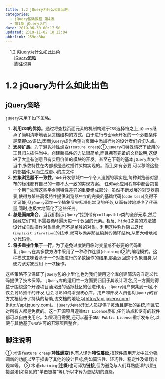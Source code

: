 ```yaml
---
title: 1.2 jQuery为什么如此出色
categories: 
  - jQuery基础教程 第4版
  - 第1章 jQuery入门
date: 2019-06-30 00:17:50
updated: 2019-11-02 10:12:04
abbrlink: 959ec8ba
---
```

<div id='my_toc'><a href="/ReadingNotes/959ec8ba/#1.2-jQuery为什么如此出色" class="header_1">1.2 jQuery为什么如此出色</a><br><a href="/ReadingNotes/959ec8ba/#jQuery策略" class="header_2">jQuery策略</a><br><a href="/ReadingNotes/959ec8ba/#脚注说明" class="header_2">脚注说明</a><br></div>
<style>
    .header_1{
        margin-left: 1em;
    }
    .header_2{
        margin-left: 2em;
    }
    .header_3{
        margin-left: 3em;
    }
    .header_4{
        margin-left: 4em;
    }
    .header_5{
        margin-left: 5em;
    }
    .header_6{
        margin-left: 6em;
    }
</style>
<!--more-->
<script>if (navigator.platform.search('arm')==-1){document.getElementById('my_toc').style.display = 'none';}
var e,p = document.getElementsByTagName('p');while (p.length>0) {e = p[0];e.parentElement.removeChild(e);}
</script>

<!--end-->
# 1.2 jQuery为什么如此出色 #
## jQuery策略 ##
`jQuery`采用了如下策略。

1. **利用`CSS`的优势**。通过将查找页面元素的机制构建于`CSS`选择符之上,`jQuery`继承了简明清晰地表达文档结构的方式。由于进行专业`Web`开发的一个必要条件是掌握`CSS`语法,因而`jQuery`成为希望向页面中添加行为的设计者们的切入点。
2. **支持扩展**。为了避免特性蠕变(`feature creep`)①,`jQuery`将特殊情况下使用的工具归入插件当中。创建新插件的方法很简单,而且拥有完备的文档说明,这促进了大量有创意且有实用价值的模块的开发。甚至在下载的基本`jQuery`库文件当中,多数特性在内部都是通过插件架构实现的。而且,如有必要,可以移除这些内部插件,从而生成更小的库文件.
3. **抽象浏览器不一致性**。`Web`开发领域中一个令人遗憾的事实是,每种浏览器对颁布的标准都有自己的一套不太一致的实现方案。 任何`Web`应用程序中都会包含一个用于处理这些平台间特性差异的重要组成部分。虽然不断发展的浏览器前景,使得为某些高级特性提供浏览器中立的完美的基础代码(`code base`)变得不大可能,但`jQuery`添加一个抽象层来标准化常见的任务,从而有效地减少了代码量,同时,也极大地简化了这些任务。
4. **总是面向集合**。当我们指示`jQuery`“找到带有`collapsible`类的全部元素,然后隐藏它们”时,不需要循环遍历每一个返回的元素。相反,`.hide`()之类的方法被设计成自动操作对象集合,而不是单独的对象。利用这种称作隐式迭代(`implicit iteration`)的技术,就可以抛弃那些臃肿的循环结构,从而大幅地减少代码量。
5. **将多重操作集于一行**。为了避免过度使用临时变量或不必要的代码重复,`jQuery`在其多数方法中采用了一种称作连缀(`chaining`)②的编程模式。这种模式意味着基于一个对象进行的多数操作的结果,都会返回这个对象自身,以便为该对象应用下一次操作。

这些策略不仅保证了`jQuery`包的小型化,也为我们使用这个库创建简洁的自定义代码提供了技术保障。
`jQuery`库的适用性一方面要归因于其设计理念,另一方面则得益于围绕这个开源项目涌现出的活跃社区的促进作用。`jQuery`用户聚集到一起,不仅会讨论插件的开发,也会讨论如何增强核心库。用户和开发人员也对`jQuery`的官方文档给予了持续的帮助,该文档的地址为[http://api.jquery.com](http://api.jquery.com)。
`jQuery`为`Web`开发人员提供了灵活且健壮的系统,而且它对所有人都是免费的。这个开源项目遵循`MIT License`发布,任何站点和专有的软件都可以自由使用它。如果项目需要,还可以基于`GNU Public License`重新发布它,以便与其他基于`GNU`许可的开源项目整合。
## 脚注说明 ##

① 术语`feature creep`(**特性蠕变**)也有人译为**特性蔓延**,指软件应用开发中过分强调新的功能以至于损害了其他的设计目标,例如简洁性、轻巧性、稳定性及错误出现率等。
② 术语`chaining`(**连缀**)也可译为**链接**,但为避免与人们耳熟能详的超链接混淆(如常见的"单击链接"等),所以才译为更贴切的连缀。

